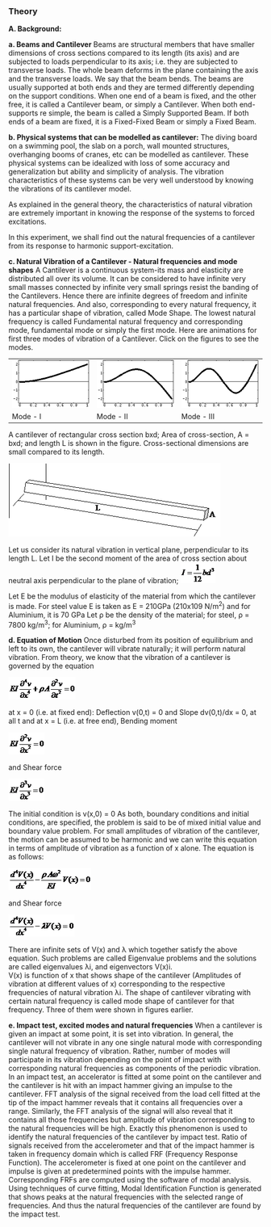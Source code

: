 ### Theory

**A. Background:**


**a. Beams and Cantilever**
        Beams are structural members that have smaller dimensions of cross sections compared to its length (its axis) and are subjected to loads perpendicular to its axis; i.e. they are subjected to transverse loads. The whole beam deforms in the plane containing the axis and the transverse loads. We say that the beam bends. The beams are usually supported at both ends and they are termed differently depending on the support conditions. When one end of a beam is fixed, and the other free, it is called a Cantilever beam, or simply a Cantilever. When both end-supports re simple, the beam is called a Simply Supported Beam. If both ends of a beam are fixed, it is a Fixed-Fixed Beam or simply a Fixed Beam.

**b. Physical systems that can be modelled as cantilever:**
        The diving board on a swimming pool, the slab on a porch, wall mounted structures, overhanging booms of cranes, etc can be modelled as cantilever. These physical systems can be idealized with loss of some accuracy and generalization but ability and simplicity of analysis. The vibration characteristics of these systems can be very well understood by knowing the vibrations of its cantilever model.

As explained in the general theory, the characteristics of natural vibration are extremely important in knowing the response of the systems to forced excitations.

In this experiment, we shall find out the natural frequencies of a cantilever from its response to harmonic support-excitation.

**c. Natural Vibration of a Cantilever - Natural frequencies and mode shapes**
        A Cantilever is a continuous system-its mass and elasticity are distributed all over its volume. It can be considered to have infinite very small masses connected by infinite very small springs resist the banding of the Cantilevers. Hence there are infinite degrees of freedom and infinite natural frequencies. And also, corresponding to every natural frequency, it has a particular shape of vibration, called Mode Shape. The lowest natural frequency is called Fundamental natural frequency and corresponding mode, fundamental mode or simply the first mode. Here are animations for first three modes of vibration of a Cantilever. Click on the figures to see the modes.

<table><tr>
<td><img src="images/img1.gif" title="" /></td>
<td><img src="images/img2.gif" title="" /></td>
<td><img src="images/img3.gif" title="" /></td>
</tr><tr>
<td>Mode - I</td>
<td>Mode - II</td>
<td>Mode - III</td>
</tr>
</table>


 A cantilever of rectangular cross section bxd; Area of cross-section, A = bxd; and length L is shown in the figure. Cross-sectional dimensions are small compared to its length.
 
<img src="images/img4.gif" title="" />
 
 Let us consider its natural vibration in vertical plane, perpendicular to its length L. Let I be the second moment of the area of cross section about neutral axis perpendicular to the plane of vibration; <img src="images/img5.gif" title="" />
 
 Let E be the modulus of elasticity of the material from which the cantilever is made. For steel value E is taken as E = 210GPa (210x109 N/m<sup>2</sup>) and for Aluminium, it is 70 GPa Let ρ be the density of the material; for steel, &rho; = 7800 kg/m<sup>3</sup>; for Aluminium, &rho; = kg/m<sup>3</sup>
 
 **d. Equation of Motion**
       Once disturbed from its position of equilibrium and left to its own, the cantilever will vibrate naturally; it will perform natural vibration. From theory, we know that the vibration of a cantilever is governed by the equation
	   
<img src="images/img6.gif" title="" />

at x = 0 (i.e. at fixed end): Deflection v(0,t) = 0 and Slope dv(0,t)/dx = 0, at all t and at x = L (i.e. at free end), Bending moment

<img src="images/img7.gif" title="" />
 
 and Shear force
 
<img src="images/img8.gif" title="" />
 
 The initial condition is v(x,0) = 0 As both, boundary conditions and initial conditions, are specified, the problem is said to be of mixed initial value and boundary value problem.
For small amplitudes of vibration of the cantilever, the motion can be assumed to be harmonic and we can write this equation in terms of amplitude of vibration as a function of x alone. The equation is as follows:

<img src="images/img9.gif" title="" />

 and Shear force
 
<img src="images/img10.gif" title="" />
 
 There are infinite sets of V(x) and &lambda; which together satisfy the above equation. Such problems are called Eigenvalue problems and the solutions are called eigenvalues &lambda;i, and eigenvectors V(x)i.    
V(x) is function of x that shows shape of the cantilever (Amplitudes of vibration at different values of x) corresponding to the respective frequencies of natural vibration &lambda;i. The shape of cantilever vibrating with certain natural frequency is called mode shape of cantilever for that frequency. Three of them were shown in figures earlier.



**e. Impact test, excited modes and natural frequencies**
        When a cantilever is given an impact at some point, it is set into vibration. In general, the cantilever will not vibrate in any one single natural mode with corresponding single natural frequency of vibration. Rather, number of modes will participate in its vibration depending on the point of impact with corresponding natural frequencies as components of the periodic vibration. In an impact test, an accelerator is fitted at some point on the cantilever and the cantilever is hit with an impact hammer giving an impulse to the cantilever. FFT analysis of the signal received from the load cell fitted at the tip of the impact hammer reveals that it contains all frequencies over a range. Similarly, the FFT analysis of the signal will also reveal that it contains all those frequencies but amplitude of vibration corresponding to the natural frequencies will be high. Exactly this phenomenon is used to identify the natural frequencies of the cantilever by impact test. Ratio of signals received from the accelerometer and that of the impact hammer is taken in frequency domain which is called FRF (Frequency Response Function). The accelerometer is fixed at one point on the cantilever and impulse is given at predetermined points with the impulse hammer. Corresponding FRFs are computed using the software of modal analysis. Using techniques of curve fitting, Modal Identification Function is generated that shows peaks at the natural frequencies with the selected range of frequencies. And thus the natural frequencies of the cantilever are found by the impact test.
 